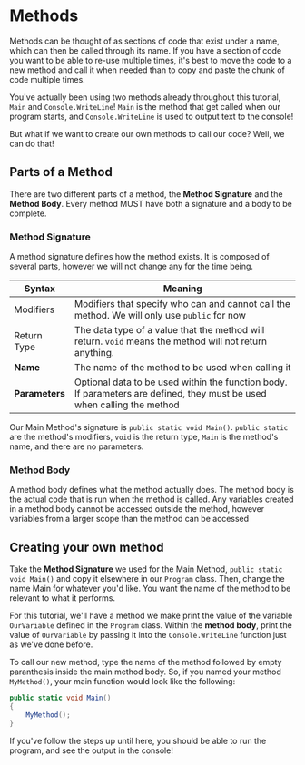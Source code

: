 ﻿# Methods
Methods can be thought of as sections of code that exist under a name, which can then be called through its name.
If you have a section of code you want to be able to re-use multiple times, it's best to move the code to a new
method and call it when needed than to copy and paste the chunk of code multiple times.

You've actually been using two methods already throughout this tutorial, `Main` and `Console.WriteLine`!
`Main` is the method that get called when our program starts, 
and `Console.WriteLine` is used to output text to the console!

But what if we want to create our own methods to call our code? Well, we can do that!

## Parts of a Method
There are two different parts of a method, the **Method Signature** and the **Method Body**.
Every method MUST have both a signature and a body to be complete.

### Method Signature
A method signature defines how the method exists. It is composed of several parts, 
however we will not change any for the time being.

| Syntax         | Meaning                                                                                                                 |
|----------------|-------------------------------------------------------------------------------------------------------------------------|
| Modifiers      | Modifiers that specify who can and cannot call the method. We will only use `public` for now                            |
| Return Type    | The data type of a value that the method will return. `void` means the method will not return anything.                 |
| **Name**       | The name of the method to be used when calling it                                                                       |
| **Parameters** | Optional data to be used within the function body. If parameters are defined, they must be used when calling the method |

Our Main Method's signature is `public static void Main()`. `public static` are the method's modifiers, 
`void` is the return type, `Main` is the method's name, and there are no parameters.

### Method Body 
A method body defines what the method actually does. 
The method body is the actual code that is run when the method is called.
Any variables created in a method body cannot be accessed outside the method, 
however variables from a larger scope than the method can be accessed  

## Creating your own method
Take the **Method Signature** we used for the Main Method, `public static void Main()` and copy it elsewhere in our
`Program` class. Then, change the name Main for whatever you'd like.
You want the name of the method to be relevant to what it performs. 

For this tutorial, we'll have a method we make print the value of the variable `OurVariable` defined in the `Program` class.
Within the **method body**, print the value of `OurVariable` by passing it into the `Console.WriteLine` function
just as we've done before.

To call our new method, type the name of the method followed by empty paranthesis inside the main method body.
So, if you named your method `MyMethod()`, your main function would look like the following:

```cs
public static void Main() 
{
    MyMethod();
}
```

If you've follow the steps up until here, you should be able to run the program, and see the output in the console!

